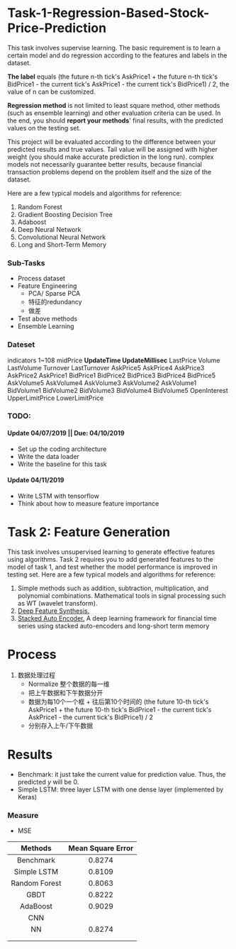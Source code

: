 # Task-1-Regression-Based-Stock-Price-Prediction
This task involves supervise learning. The basic requirement is to learn a certain model and do regression
according to the features and labels in the dataset. 

**The label** equals (the future n-th tick's AskPrice1 + the future n-th tick's BidPrice1 - the current tick's AskPrice1 - the current tick's BidPrice1) / 2, the value of n can be customized. 

**Regression method** is not limited to least square method, other methods (such as ensemble learning) and other evaluation criteria can be used. In the end, you should **report your methods**' final results, with the predicted values on the testing set.

This project will be evaluated according to the difference between your predicted results and true values. Tail value will be assigned with higher weight (you should make accurate prediction in the long run). complex models not necessarily guarantee better results, because financial transaction problems depend on the problem itself and the size of the dataset.

Here are a few typical models and algorithms for reference:

1. Random Forest
2. Gradient Boosting Decision Tree
3. Adaboost
4. Deep Neural Network
5. Convolutional Neural Network
6. Long and Short-Term Memory 

### Sub-Tasks

- Process dataset
- Feature Engineering
  - PCA/ Sparse PCA
  - 特征的redundancy
  - 做差
- Test above methods
- Ensemble Learning

### Dateset

indicators 1~108	midPrice	**UpdateTime	UpdateMillisec**	LastPrice	Volume	LastVolume	Turnover	LastTurnover	AskPrice5	AskPrice4	AskPrice3	AskPrice2	AskPrice1	BidPrice1	BidPrice2	BidPrice3	BidPrice4	BidPrice5	AskVolume5	AskVolume4	AskVolume3	AskVolume2	AskVolume1	BidVolume1	BidVolume2	BidVolume3	BidVolume4	BidVolume5	OpenInterest	UpperLimitPrice	LowerLimitPrice

### TODO:

#### Update 04/07/2019 || Due: 04/10/2019

- Set up the coding architecture
- Write the data loader
- Write the baseline for this task

#### Update 04/11/2019

- Write LSTM with tensorflow
- Think about how to measure feature importance

# Task 2: Feature Generation

This task involves unsupervised learning to generate effective features using algorithms. Task 2 requires you to add generated features to the model of task 1, and test whether the model performance is improved in testing set.
Here are a few typical models and algorithms for reference:

1. Simple methods such as addition, subtraction, multiplication, and polynomial combinations.
  Mathematical tools in signal processing such as WT (wavelet transform).
2. [Deep Feature Synthesis.](https://www.featuretools.com/)
3. [Stacked Auto Encoder.](https://journals.plos.org/plosone/article?id=10.1371/journal.pone.0180944) A deep learning framework for financial time series using stacked auto-encoders
  and long-short term memory 

# Process

1. 数据处理过程
   - Normalize 整个数据的每一维
   - 把上午数据和下午数据分开
   - 数据为每10个一个框 + 往后第10个时间的  (the future 10-th tick's AskPrice1 + the future 10-th tick's BidPrice1 - the current tick's AskPrice1 - the current tick's BidPrice1) / 2
   - 分别存入上午/下午数据

# Results

- Benchmark: it just take the current value for prediction value. Thus, the predicted $y$ will be $0$.
- Simple LSTM: three layer LSTM with one dense layer (implemented by Keras)

### Measure

- MSE

|    Methods    | Mean Square Error |
| :-----------: | :---------------: |
|   Benchmark   |      0.8274       |
|  Simple LSTM  |      0.8109       |
| Random Forest |      0.8063       |
|     GBDT      |      0.8222       |
|   AdaBoost    |      0.9029       |
|      CNN      |                   |
|      NN       |      0.8274       |
|               |                   |
|               |                   |

